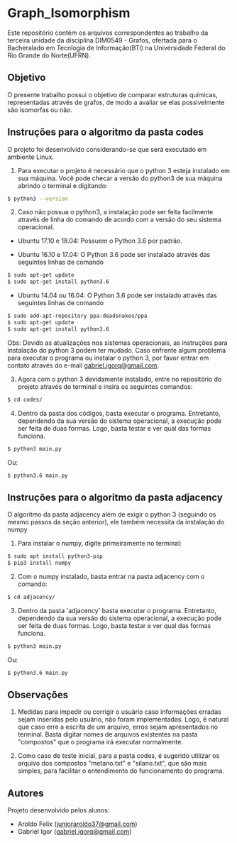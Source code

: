 # Graph_Isomorphism

Este repositório contém os arquivos correspondentes ao trabalho da terceira unidade da disciplina DIM0549 - Grafos, ofertada para o Bacheralado em Tecnlogia de Informação(BTI) na Universidade Federal do Rio Grande do Norte(UFRN).

## Objetivo

O presente trabalho possui o objetivo de comparar estruturas químicas, representadas através de grafos, de modo a avaliar se elas possivelmente são isomorfas ou não.

## Instruções para o algoritmo da pasta codes

O projeto foi desenvolvido considerando-se que será executado em ambiente Linux.

1. Para executar o projeto é necessário que o python 3 esteja instalado em sua máquina. Você pode checar a versão do python3 de sua máquina abrindo o terminal e digitando:
```bash
$ python3 --version
```
2. Caso não possua o python3, a instalação pode ser feita facilmente através de linha do comando de acordo com a versão do seu sistema operacional.

- Ubuntu 17.10 e 18.04: Possuem o Python 3.6 por padrão.

- Ubuntu 16.10 e 17.04: O Python 3.6 pode ser instalado através das seguintes linhas de comando
```bash
$ sudo apt-get update
$ sudo apt-get install python3.6
```

- Ubuntu 14.04 ou 16.04: O Python 3.6 pode ser instalado através das seguintes linhas de comando
```bash
$ sudo add-apt-repository ppa:deadsnakes/ppa
$ sudo apt-get update
$ sudo apt-get install python3.6
```

Obs: Devido as atualizações nos sistemas operacionais, as instruções para instalação do python 3 podem ter mudado. Caso enfrente algum problema para executar o programa ou instalar o python 3, por favor entrar em contato através do e-mail gabriel.igorq@gmail.com.

3. Agora com o python 3 devidamente instalado, entre no repositório do projeto através do terminal e insira os seguintes comandos:
```bash
$ cd codes/
```
4. Dentro da pasta dos códigos, basta executar o programa. Entretanto, dependendo da sua versão do sistema operacional, a execução pode ser feita de duas formas. Logo, basta testar e ver qual das formas funciona.
```bash
$ python3 main.py
```
Ou:
```bash
$ python3.6 main.py
```

## Instruções para o algoritmo da pasta adjacency

O algoritmo da pasta adjacency além de exigir o python 3 (seguindo os mesmo passos da seção anterior), ele também necessita da instalação do numpy

1. Para instalar o numpy, digite primeiramente no terminal:
```bash
$ sudo apt install python3-pip
$ pip3 install numpy
```

2. Com o numpy instalado, basta entrar na pasta adjacency com o comando:
```bash
$ cd adjacency/
```

3. Dentro da pasta 'adjacency' basta executar o programa. Entretanto, dependendo da sua versão do sistema operacional, a execução pode ser feita de duas formas. Logo, basta testar e ver qual das formas funciona.
```bash
$ python3 main.py
```
Ou:
```bash
$ python3.6 main.py
```

## Observações

1. Medidas para impedir ou corrigir o usuário caso informações erradas sejam inseridas pelo usuário, não foram implementadas. Logo, é natural que caso erre a escrita de um arquivo, erros sejam apresentados no terminal. Basta digitar nomes de arquivos existentes na pasta "compostos" que o programa irá executar normalmente.

2. Como caso de teste inicial, para a pasta codes, é sugerido utilizar os arquivo dos compostos "metano.txt" e "silano.txt", que são mais simples, para facilitar o entendimento do funcionamento do programa.


## Autores

Projeto desenvolvido pelos alunos:

- Aroldo Felix (junioraroldo37@gmail.com)
- Gabriel Igor (gabriel.igorq@gmail.com)
